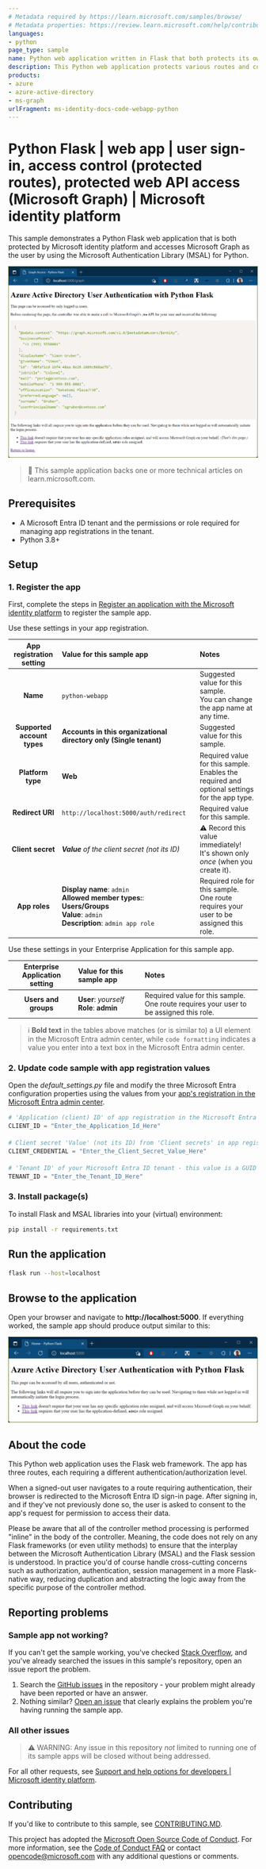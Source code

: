 ```yaml
---
# Metadata required by https://learn.microsoft.com/samples/browse/
# Metadata properties: https://review.learn.microsoft.com/help/contribute/samples/process/onboarding?branch=main#add-metadata-to-readme
languages:
- python
page_type: sample
name: Python web application written in Flask that both protects its own endpoints and accesses Microsoft Graph
description: This Python web application protects various routes and contacts Microsoft Graph on behalf of the user. 
products:
- azure
- azure-active-directory
- ms-graph
urlFragment: ms-identity-docs-code-webapp-python
---
```


<!-- SAMPLE ID: DOCS-CODE-019-->
# Python Flask | web app | user sign-in, access control (protected routes), protected web API access (Microsoft Graph) | Microsoft identity platform

<!-- Build badges here
![Build passing.](https://img.shields.io/badge/build-passing-brightgreen.svg) ![Code coverage.](https://img.shields.io/badge/coverage-100%25-brightgreen.svg) ![License.](https://img.shields.io/badge/license-MIT-green.svg)
-->

This sample demonstrates a Python Flask web application that is both protected by Microsoft identity platform and accesses Microsoft Graph as the user by using the Microsoft Authentication Library (MSAL) for Python.

![A browser screenshot on a page showing a response from Microsoft Graph](./app.png)

> :page_with_curl: This sample application backs one or more technical articles on learn.microsoft.com. <!-- TODO: Link to first tutorial in series when published. -->

## Prerequisites

- A Microsoft Entra ID tenant and the permissions or role required for managing app registrations in the tenant.
- Python 3.8+

## Setup

### 1. Register the app

First, complete the steps in [Register an application with the Microsoft identity platform](https://learn.microsoft.com/azure/active-directory/develop/quickstart-register-app) to register the sample app.

Use these settings in your app registration.

| App registration <br/> setting | Value for this sample app                                                    | Notes                                                                                              |
|:------------------------------:|:-----------------------------------------------------------------------------|:---------------------------------------------------------------------------------------------------|
| **Name**                       | `python-webapp`                                                              | Suggested value for this sample. <br/> You can change the app name at any time.                    |
| **Supported account types**    | **Accounts in this organizational directory only (Single tenant)**           | Suggested value for this sample.                                                                   |
| **Platform type**              | **Web**                                                                      | Required value for this sample. <br/> Enables the required and optional settings for the app type. |
| **Redirect URI**               | `http://localhost:5000/auth/redirect`                                        | Required value for this sample.                                                                    |
| **Client secret**              | _**Value** of the client secret (not its ID)_                                | :warning: Record this value immediately! <br/> It's shown only _once_ (when you create it).        |
| **App roles**                  | **Display name**: `admin`<br/>**Allowed member types:**: **Users/Groups**<br/>**Value**: `admin`<br/>**Description**: `admin app role` | Required role for this sample. <br/> One route requires your user to be assigned this role. |

Use these settings in your Enterprise Application for this sample app.

| Enterprise Application <br/> setting | Value for this sample app                    | Notes                                                                                        |
|:------------------------------------:|:---------------------------------------------|:---------------------------------------------------------------------------------------------|
| **Users and groups**                 | **User**: _yourself_<br/>**Role**: **admin** | Required value for this sample. <br/> One route requires your user to be assigned this role. |

> :information_source: **Bold text** in the tables above matches (or is similar to) a UI element in the Microsoft Entra admin center, while `code formatting` indicates a value you enter into a text box in the Microsoft Entra admin center.

### 2. Update code sample with app registration values

Open the _default\_settings.py_ file and modify the three Microsoft Entra configuration properties using the values from your [app's registration in the Microsoft Entra admin center](https://learn.microsoft.com/azure/active-directory/develop/quickstart-register-app).

```python
# 'Application (client) ID' of app registration in the Microsoft Entra admin center - this value is a GUID
CLIENT_ID = "Enter_the_Application_Id_Here"

# Client secret 'Value' (not its ID) from 'Client secrets' in app registration in the Microsoft Entra admin center
CLIENT_CREDENTIAL = "Enter_the_Client_Secret_Value_Here"

# 'Tenant ID' of your Microsoft Entra ID tenant - this value is a GUID
TENANT_ID = "Enter_the_Tenant_ID_Here"
```

### 3. Install package(s)

To install Flask and MSAL libraries into your (virtual) environment:

```bash
pip install -r requirements.txt
```

## Run the application

```bash
flask run --host=localhost
```

## Browse to the application

Open your browser and navigate to **http://localhost:5000**. If everything worked, the sample app should produce output similar to this:

![A browser screenshot showing the welcome page to the sample application.](./home.png)

## About the code

This Python web application uses the Flask web framework. The app has three routes, each requiring a different authentication/authorization level.

When a signed-out user navigates to a route requiring authentication, their browser is redirected to the Microsoft Entra ID sign-in page. After signing in, and if they've not previously done so, the user is asked to consent to the app's request for permission to access their data.

Please be aware that all of the controller method processing is performed "inline" in the body of the controller. Meaning, the code does not rely on any Flask frameworks (or even utility methods) to ensure that the interplay between the Microsoft Authentication Library (MSAL) and the Flask session is understood. In practice you'd of course handle cross-cutting concerns such as authorization, authentication, session management in a more Flask-native way, reducing duplication and abstracting the logic away from the specific purpose of the controller method.

## Reporting problems

### Sample app not working?

If you can't get the sample working, you've checked [Stack Overflow](https://stackoverflow.com/questions/tagged/msal+python), and you've already searched the issues in this sample's repository, open an issue report the problem.

1. Search the [GitHub issues](../../issues) in the repository - your problem might already have been reported or have an answer.
1. Nothing similar? [Open an issue](../../issues/new) that clearly explains the problem you're having running the sample app.

### All other issues

> :warning: WARNING: Any issue in this repository _not_ limited to running one of its sample apps will be closed without being addressed.

For all other requests, see [Support and help options for developers | Microsoft identity platform](https://learn.microsoft.com/azure/active-directory/develop/developer-support-help-options).

## Contributing

If you'd like to contribute to this sample, see [CONTRIBUTING.MD](/CONTRIBUTING.md).

This project has adopted the [Microsoft Open Source Code of Conduct](https://opensource.microsoft.com/codeofconduct/). For more information, see the [Code of Conduct FAQ](https://opensource.microsoft.com/codeofconduct/faq/) or contact [opencode@microsoft.com](mailto:opencode@microsoft.com) with any additional questions or comments.
